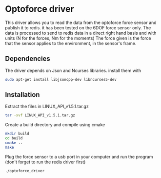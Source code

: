 Optoforce driver
===============

This driver allows you to read the data from the optoforce force sensor and publish it to redis.
it has been tested on the 6DOF force sensor only.
The data is processed to send to redis data in a direct right hand basis and with units (N for the forces, Nm for the moments)
The force given is the force that the sensor applies to the environment, in the sensor's frame.

Dependencies
------------
The driver depends on Json and Ncurses libraries. install them with
```sh
sudo apt-get install libjsoncpp-dev libncurses5-dev
```

Installation
------------
Extract the files in LINUX_API_v1.5.1.tar.gz
```sh
tar -xvf LINUX_API_v1.5.1.tar.gz
```

Create a build directory and compile using cmake

```sh
mkdir build
cd build
cmake ..
make
```

Plug the force sensor to a usb port in your computer and run the program (don't forget to run the redis driver first)
```sh
./optoforce_driver
```
